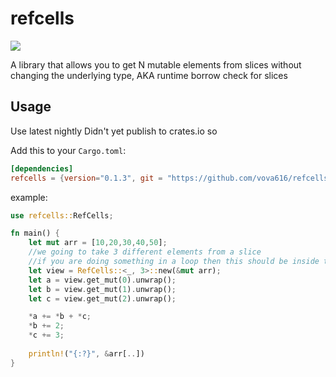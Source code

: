 # refcells

![](https://github.com/vova616/refcells/workflows/Rust/badge.svg)
    
A library that allows you to get N mutable elements from slices without changing the underlying type, AKA runtime borrow check for slices

## Usage

Use latest nightly
Didn't yet publish to crates.io so

Add this to your `Cargo.toml`:

```toml
[dependencies]
refcells = {version="0.1.3", git = "https://github.com/vova616/refcells"}
```

example:

```rust
use refcells::RefCells;

fn main() {
    let mut arr = [10,20,30,40,50];
    //we going to take 3 different elements from a slice
    //if you are doing something in a loop then this should be inside the loop and not outside
    let view = RefCells::<_, 3>::new(&mut arr);
    let a = view.get_mut(0).unwrap();
    let b = view.get_mut(1).unwrap();
    let c = view.get_mut(2).unwrap();

    *a += *b + *c;
    *b += 2;
    *c += 3;
    
    println!("{:?}", &arr[..])
}
```
